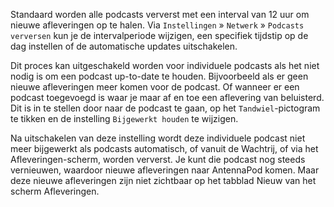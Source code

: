 Standaard worden alle podcasts ververst met een interval van 12 uur om nieuwe
afleveringen op te halen. Via `Instellingen` » `Netwerk` » `Podcasts verversen`
kun je de intervalperiode wijzigen, een specifiek tijdstip op de dag instellen
of de automatische updates uitschakelen.

Dit proces kan uitgeschakeld worden voor individuele podcasts als het niet nodig
is om een podcast up-to-date te houden. Bijvoorbeeld als er geen nieuwe
afleveringen meer komen voor de podcast. Of wanneer er een podcast toegevoegd is
waar je maar af en toe een aflevering van beluisterd. Dit is in te stellen door
naar de podcast te gaan, op het `Tandwiel`-pictogram te tikken en de instelling
`Bijgewerkt houden` te wijzigen.

Na uitschakelen van deze instelling wordt deze individuele podcast niet meer
bijgewerkt als podcasts automatisch, of vanuit de Wachtrij, of via het
Afleveringen-scherm, worden ververst. Je kunt die podcast nog steeds vernieuwen,
waardoor nieuwe afleveringen naar AntennaPod komen. Maar deze nieuwe
afleveringen zijn niet zichtbaar op het tabblad Nieuw van het scherm
Afleveringen.
